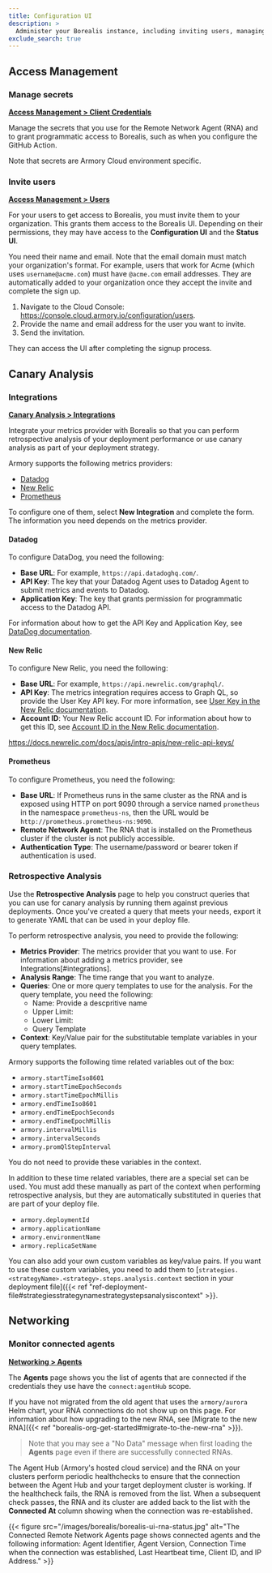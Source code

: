 ```yaml
---
title: Configuration UI
description: >
  Administer your Borealis instance, including inviting users, managing deployment targets, and generating secrets.
exclude_search: true
---
```



## Access Management

### Manage secrets

[**Access Management > Client Credentials**](https://console.cloud.armory.io/configuration/credentials)

Manage the secrets that you use for the Remote Network Agent (RNA) and to grant programmatic access to Borealis, such as when you configure the GitHub Action.

Note that secrets are Armory Cloud environment specific.

### Invite users

[**Access Management > Users**](https://console.cloud.armory.io/configuration/users)

For your users to get access to Borealis, you must invite them to your organization. This grants them access to the  Borealis UI. Depending on their permissions, they may have access to the **Configuration UI** and the **Status UI**. 

You need their name and email. Note that the email domain must match your organization's format. For example, users that work for Acme (which uses `username@acme.com`) must have `@acme.com` email addresses. They are automatically added to your organization once they accept the invite and complete the sign up.

1. Navigate to the Cloud Console: https://console.cloud.armory.io/configuration/users.
2. Provide the name and email address for the user you want to invite.
3. Send the invitation.

They can access the UI after completing the signup process.

## Canary Analysis

### Integrations

[**Canary Analysis > Integrations**](https://console.cloud.armory.io/canary-analysis/integrations)

Integrate your metrics provider with Borealis so that you can perform retrospective analysis of your deployment performance or use canary analysis as part of your deployment strategy.

Armory supports the following metrics providers:

- [Datadog](#datadog)
- [New Relic](#new-relic)
- [Prometheus](#prometheus)

To configure one of them, select **New Integration** and complete the form. The information you need depends on the metrics provider.

#### Datadog

To configure DataDog, you need the following:

- **Base URL**: For example, `https://api.datadoghq.com/`.
- **API Key**: The key that your Datadog Agent uses to Datadog Agent to submit metrics and events to Datadog.
- **Application Key**: The key that grants permission for programmatic access to the Datadog API.

For information about how to get the API Key and Application Key, see [DataDog documentation](https://docs.datadoghq.com/account_management/api-app-keys/).

#### New Relic

To configure New Relic, you need the following:

- **Base URL**: For example, `https://api.newrelic.com/graphql/`.
- **API Key**: The metrics integration requires access to Graph QL, so provide the User Key API key. For more information, see [User Key in the New Relic documentation](https://docs.newrelic.com/docs/apis/accounts-api/new-relic-user-key-api-key/).
- **Account ID**: Your New Relic account ID. For information about how to get this ID, see [Account ID in the New Relic documentation](https://docs.newrelic.com/docs/apis/accounts-api/new-relic-account-id/).

https://docs.newrelic.com/docs/apis/intro-apis/new-relic-api-keys/

#### Prometheus

To configure Prometheus, you need the following:

- **Base URL**: If Prometheus runs in the same cluster as the RNA and is exposed using HTTP on port 9090 through a service named `prometheus` in the namespace `prometheus-ns`, then the URL would be `http://prometheus.prometheus-ns:9090`.
- **Remote Network Agent**: The RNA that is installed on the Prometheus cluster if the cluster is not publicly accessible.
- **Authentication Type**: The username/password or bearer token if authentication is used.

### Retrospective Analysis

Use the **Retrospective Analysis** page to help you construct queries that you can use for canary analysis by running them against previous deployments. Once you've created a query that meets your needs, export it to generate YAML that can be used in your deploy file.

To perform retrospective analysis, you need to provide the following:

- **Metrics Provider**: The metrics provider that you want to use. For information about adding a metrics provider, see Integrations[#integrations].
- **Analysis Range**: The time range that you want to analyze.
- **Queries**: One or more query templates to use for the analysis. For the query template, you need the following:
   - Name: Provide a descpritive name
   - Upper Limit:
   - Lower Limit:
   - Query Template
- **Context**: Key/Value pair for the substitutable template variables in your query templates.

Armory supports the following time related variables out of the box:

- `armory.startTimeIso8601`
- `armory.startTimeEpochSeconds`
- `armory.startTimeEpochMillis`
- `armory.endTimeIso8601`
- `armory.endTimeEpochSeconds`
- `armory.endTimeEpochMillis`
- `armory.intervalMillis`
- `armory.intervalSeconds`
- `armory.promQlStepInterval`

You do not need to provide these variables in the context.

In addition to these time related variables, there are a special set can be used. You must add these manually as part of the context when performing retrospective analysis, but they are automatically substituted in queries that are part of your deploy file.

- `armory.deploymentId`
- `armory.applicationName`
- `armory.environmentName`
- `armory.replicaSetName`

You can also add your own custom variables as key/value pairs. If you want to use these custom variables, you need to add them to [`strategies.<strategyName>.<strategy>.steps.analysis.context` section in your deployment file]({{< ref "ref-deployment-file#strategiesstrategynamestrategystepsanalysiscontext" >}}.

<!--## Deployment targets

### Add a Kubernetes deployment target

[**Deployment Targets > Kubernetes**](https://console.cloud.armory.io/configuration/accounts/kubernetes)

For a deployment target to be available, it needs to be added to Borealis. Note that deployment targets are Armory Cloud environment specific.

How you add a deployment target depends on whether or not the Kubernetes cluster is accessible from the public internet. If it is, you add it through the **Configuration UI**, and no additional steps are needed. If it is not, you must first install a Remote Network Agent (RNA) on it and then add it through the **Configuration UI**.

For information about how to add a deployment target, see [Prepare your deployment target]({{< ref "borealis-org-get-started#prepare-your-deployment-target" >}}).
-->
## Networking

### Monitor connected agents

[**Networking > Agents**](https://console.cloud.armory.io/configuration/agents)

The **Agents** page shows you the list of agents that are connected if the credentials they use have the `connect:agentHub` scope.

If you have not migrated from the old agent that uses the `armory/aurora` Helm chart, your RNA connections do not show up on this page. For information about how upgrading to the new RNA, see [Migrate to the new RNA]({{< ref "borealis-org-get-started#migrate-to-the-new-rna" >}}).

> Note that you may see a "No Data" message when first loading the **Agents** page even if there are successfully connected RNAs.

The Agent Hub (Armory's hosted cloud service) and the RNA on your clusters perform periodic healthchecks to ensure that the connection between the Agent Hub and your target deployment cluster is working. If the healthcheck fails, the RNA is removed from the list. When a subsequent check passes, the RNA and its cluster are added back to the list with the **Connected At** column showing when the connection was re-established.

{{< figure src="/images/borealis/borealis-ui-rna-status.jpg" alt="The Connected Remote Network Agents page shows connected agents and the following information: Agent Identifier, Agent Version, Connection Time when the connection was established, Last Heartbeat time, Client ID, and IP Address." >}}
